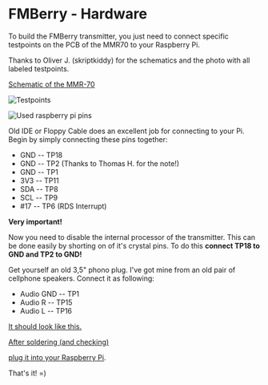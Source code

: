 FMBerry - Hardware
=======
To build the FMBerry transmitter, 
you just need to connect specific testpoints on the PCB of the MMR70 to your Raspberry Pi.

Thanks to Oliver J. (skriptkiddy) for the schematics and the photo with all labeled testpoints.

[Schematic of the MMR-70](http://www.mikrocontroller.net/attachment/140251/MMR70.pdf)

![Testpoints](http://tbspace.de/content/images/fmberrypics/testpins.jpg)

![Used raspberry pi pins](http://tbspace.de/content/images/fmberrypics/usedpins.png)

Old IDE or Floppy Cable does an excellent job for connecting to your Pi. 
Begin by simply connecting these pins together:

* GND -- TP18
* GND -- TP2 (Thanks to Thomas H. for the note!) 
* GND -- TP1
* 3V3 -- TP11
* SDA -- TP8
* SCL -- TP9
* #17 -- TP6 (RDS Interrupt)

__Very important!__

Now you need to disable the internal processor of the transmitter. This can be done easily by shorting on of it's crystal pins.
To do this __connect TP18 to GND and TP2 to GND!__

Get yourself an old 3,5" phono plug. I've got mine from an old pair of cellphone speakers. 
Connect it as following:

* Audio GND -- TP1
* Audio R   -- TP15
* Audio L   -- TP16

[It should look like this.](http://tbspace.de/content/images/fmberrypics/2013-03-27%2016.19.48.jpg)


[After soldering (and checking)](http://tbspace.de/content/images/fmberrypics/2013-03-27%2016.47.20.jpg)

[plug it into your Raspberry Pi](http://tbspace.de/content/images/fmberrypics/2013-03-27%2016.49.48.jpg).

That's it! =)
